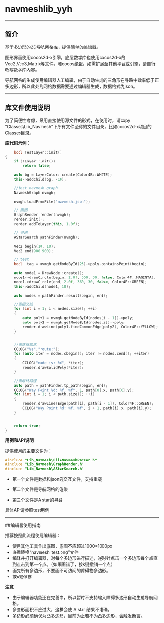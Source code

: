 # navmeshlib_yyh

----
## 简介

基于多边形的2D导航网格库，提供简单的编辑器。

图形界面使用cocos2d-x引擎，底层数学库也使用cocos2d-x的Vec2,Vec3,Matrix等文件，和cocos绝配，如需扩展至其他平台或引擎，请自行改写数学库内容。

导航网格的生成使用编辑器人工编辑，由于自动生成的三角形在寻路中效率低于正多边形，所以此处的网格数据需要通过编辑器生成，数据格式为json。

----
## 库文件使用说明
为了简便性考虑，采用直接使用源文件的形式，在使用时，请copy “Classes\Lib_Navmesh”下所有文件至你的文件目录，比如cocos2d-x项目的Classes目录。

**库代码示例：**

``` cpp
	bool TestLayer::init()
{
	if (!Layer::init())
		return false;

	auto bg = LayerColor::create(Color4B::WHITE);
	this->addChild(bg, -10);

	//test navmesh graph
	NavmeshGraph nvmgh;

	nvmgh.loadFromFile("navmesh.json");

	// 画图
	GraphRender render(nvmgh);
	render.init();
	render.addToLayer(this, 1.0f);

	// 寻路
	AStarSearch pathFinder(nvmgh);

	Vec2 begin(10, 10);
	Vec2 end(900,900);

	// test
	bool  tag = nvmgh.getNodeById(23)->poly.containsPoint(begin);

	auto node1 = DrawNode::create();
	node1->drawCircle(begin, 2.0f, 360, 30, false, Color4F::MAGENTA);
	node1->drawCircle(end, 2.0f, 360, 30, false, Color4F::GREEN);
	this->addChild(node1, 10);

	auto nodes = pathFinder.result(begin, end);

	//画相交线
	for (int i = 1; i < nodes.size(); ++i)
	{
		auto poly1 = nvmgh.getNodeById(nodes[i - 1])->poly;
		auto poly2 = nvmgh.getNodeById(nodes[i])->poly;
		render.drawLine(poly1.findCommonEdge(poly2), Color4F::YELLOW);
	}


	//画路径网格
	CCLOG("%s","route:");
	for (auto iter = nodes.cbegin(); iter != nodes.cend(); ++iter)
	{
		CCLOG("node is: %d", *iter);
		render.drawSolidPoly(*iter);
	}

	//画最终路径
	auto path = pathFinder.tp_path(begin, end);
	CCLOG("Way Point %d: %f, %f", 1, path[0].x, path[0].y);
	for (int i = 1; i < path.size(); ++i)
	{
		render.drawLine(Edge(path[i], path[i - 1]), Color4F::GREEN);
		CCLOG("Way Point %d: %f, %f", i + 1, path[i].x, path[i].y);
	}


	return true;
}
```

**用例和API说明**

提供使用的主要文件为：
``` cpp
#include "Lib_Navmesh\FileNavmeshParser.h"
#include "Lib_Navmesh\GraphRender.h"
#include "Lib_Navmesh\AStarSearch.h"
```
- 第一个文件是数据和json的交互文件，支持重载

- 第二个文件是导航网格的渲染

- 第三个文件是A star的寻路

具体API请参照test用例

----

##编辑器使用指南

推荐按照此流程使用编辑器：
- 使用其他工具作出底图，底图不应超过1000*1000px
- 底图替换“navmesh_test.png”文件
- 编译并打开编辑器，对每个多边形进行描述，逆时针点击一个多边形每个点直到点击到第一个点。（如果画错了，按k键撤销一个点）
- 画完所有多边形，不要画不可访问的障碍物多边形。
- 按s键保存

**注意**
- 由于编辑器功能还在完善中，所以暂时不支持输入障碍多边形自动生成导航网格。
- 多变形面积不应过大，这样会使 A star 结果不准确。
- 多边形必须确保为凸多边形，目前为止若不为凸多边形，会触发断言。
